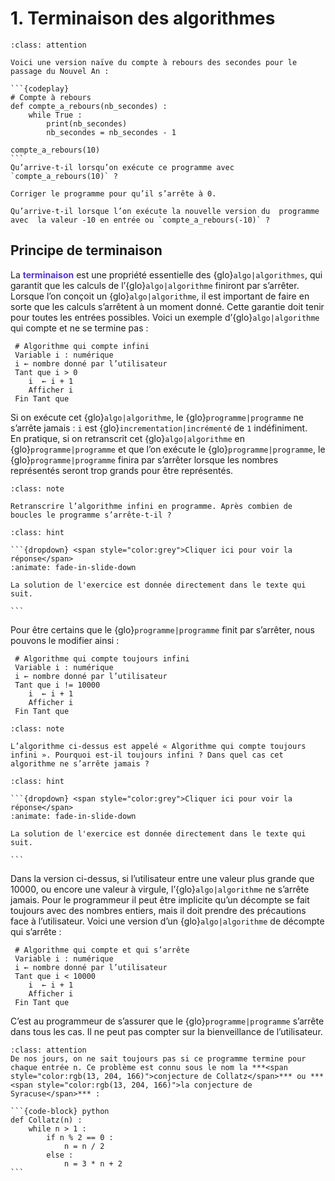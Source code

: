 
# 1. Terminaison des algorithmes


````{admonition} Matière à réfléchir I
:class: attention

Voici une version naïve du compte à rebours des secondes pour le passage du Nouvel An :

```{codeplay}
# Compte à rebours 
def compte_a_rebours(nb_secondes) :
    while True :
        print(nb_secondes)
    	nb_secondes = nb_secondes - 1 

compte_a_rebours(10)
```
Qu’arrive-t-il lorsqu’on exécute ce programme avec `compte_a_rebours(10)` ?

Corriger le programme pour qu’il s’arrête à 0. 

Qu’arrive-t-il lorsque l’on exécute la nouvelle version du  programme avec  la valeur -10 en entrée ou `compte_a_rebours(-10)` ?

````

## Principe de terminaison

La **<span style="color:rgb(89, 51, 209)">terminaison</span>** est une propriété essentielle des {glo}`algo|algorithmes`, qui garantit que les calculs de l’{glo}`algo|algorithme` finiront par s’arrêter. Lorsque l’on conçoit un {glo}`algo|algorithme`, il est important de faire en sorte que les calculs s’arrêtent à un moment donné. Cette garantie doit tenir pour toutes les entrées possibles. 
Voici un exemple d’{glo}`algo|algorithme` qui compte et ne se termine pas :

```{code-block} 
 # Algorithme qui compte infini 
 Variable i : numérique
 i ← nombre donné par l’utilisateur
 Tant que i > 0 
	i  ← i + 1 
 	Afficher i   
 Fin Tant que
```

Si on exécute cet {glo}`algo|algorithme`, le {glo}`programme|programme` ne s’arrête jamais : `i` est {glo}`incrementation|incrémenté` de `1` indéfiniment.  En pratique, si on retranscrit cet {glo}`algo|algorithme` en {glo}`programme|programme` et que l’on exécute le {glo}`programme|programme`, le {glo}`programme|programme` finira par s’arrêter lorsque les nombres représentés seront trop grands pour être représentés.

```{admonition} Exercice 1
:class: note

Retranscrire l’algorithme infini en programme. Après combien de boucles le programme s’arrête‑t‑il ?

```

````{admonition} Solution
:class: hint

```{dropdown} <span style="color:grey">Cliquer ici pour voir la réponse</span>
:animate: fade-in-slide-down

La solution de l'exercice est donnée directement dans le texte qui suit.

```
````

Pour être certains que le {glo}`programme|programme` finit par s’arrêter, nous pouvons le modifier ainsi :

```{code-block} 
 # Algorithme qui compte toujours infini 
 Variable i : numérique
 i ← nombre donné par l’utilisateur
 Tant que i != 10000 
	i  ← i + 1 
 	Afficher i   
 Fin Tant que
 ```

 ```{admonition} Exercice 2
:class: note

L’algorithme ci-dessus est appelé « Algorithme qui compte toujours infini ». Pourquoi est-il toujours infini ? Dans quel cas cet algorithme ne s’arrête jamais ?

```

````{admonition} Solution
:class: hint

```{dropdown} <span style="color:grey">Cliquer ici pour voir la réponse</span>
:animate: fade-in-slide-down

La solution de l'exercice est donnée directement dans le texte qui suit.

```
````

Dans la version ci-dessus, si l’utilisateur entre une valeur plus grande que 10000, ou encore une valeur à virgule, l’{glo}`algo|algorithme` ne s’arrête jamais. Pour le programmeur il peut être implicite qu’un décompte se fait toujours avec des nombres entiers, mais il doit prendre des précautions face à l’utilisateur. Voici une version d’un {glo}`algo|algorithme` de décompte qui s’arrête :  

```{code-block} 
 # Algorithme qui compte et qui s’arrête 
 Variable i : numérique
 i ← nombre donné par l’utilisateur
 Tant que i < 10000 
	i  ← i + 1 
 	Afficher i   
 Fin Tant que
 ```

C’est au programmeur de s’assurer que le {glo}`programme|programme` s’arrête dans tous les cas. Il ne peut pas compter sur la bienveillance de l’utilisateur. 

````{admonition} Matière à réfléchir II
:class: attention
De nos jours, on ne sait toujours pas si ce programme termine pour chaque entrée n. Ce problème est connu sous le nom la ***<span style="color:rgb(13, 204, 166)">conjecture de Collatz</span>*** ou ***<span style="color:rgb(13, 204, 166)">la conjecture de Syracuse</span>*** :

```{code-block} python
def Collatz(n) :
    while n > 1 :
        if n % 2 == 0 :
            n = n / 2
        else : 
            n = 3 * n + 2 
```

````